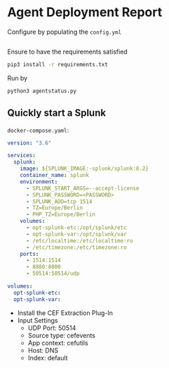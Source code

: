 # Agent Deployment Report

Configure by populating the `config.yml`

```yaml

```

Ensure to have the requirements satisfied

```sh
pip3 install -r requirements.txt
```

Run by

```sh
python3 agentstatus.py
```

## Quickly start a Splunk

`docker-compose.yaml`:

```yaml
version: "3.6"

services:
  splunk:
    image: ${SPLUNK_IMAGE:-splunk/splunk:8.2}
    container_name: splunk
    environment:
      - SPLUNK_START_ARGS=--accept-license
      - SPLUNK_PASSWORD=<PASSWORD>
      - SPLUNK_ADD=tcp 1514
      - TZ=Europe/Berlin
      - PHP_TZ=Europe/Berlin
    volumes:
      - opt-splunk-etc:/opt/splunk/etc
      - opt-splunk-var:/opt/splunk/var
      - /etc/localtime:/etc/localtime:ro
      - /etc/timezone:/etc/timezone:ro
    ports:
      - 1514:1514
      - 8880:8000
      - 50514:50514/udp

volumes:
  opt-splunk-etc:
  opt-splunk-var:
```

- Install the CEF Extraction Plug-In
- Input Settings
  - UDP Port: 50514
  - Source type: cefevents
  - App context: cefutils
  - Host: DNS
  - Index: default
